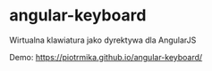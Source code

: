 # angular-keyboard

Wirtualna klawiatura jako dyrektywa dla AngularJS

Demo: https://piotrmika.github.io/angular-keyboard/
